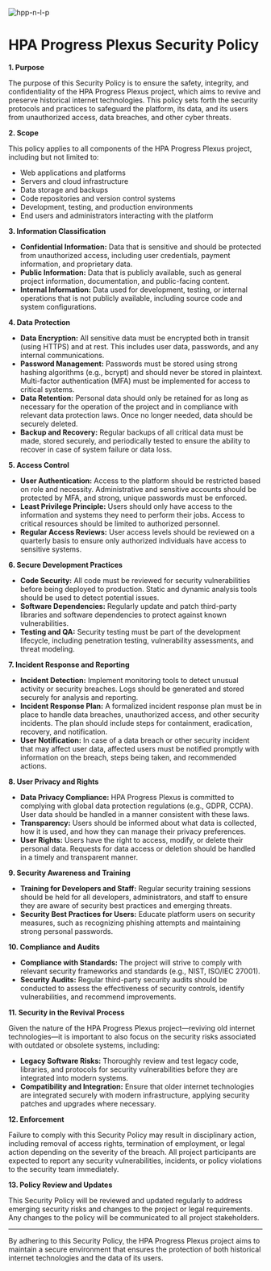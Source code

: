 ![hpp-n-l-p](https://github.com/user-attachments/assets/fb59f61f-2798-4da2-a2b5-6310a7254c47)


# HPA Progress Plexus Security Policy

**1. Purpose**

The purpose of this Security Policy is to ensure the safety, integrity, and confidentiality of the HPA Progress Plexus project, which aims to revive and preserve historical internet technologies. This policy sets forth the security protocols and practices to safeguard the platform, its data, and its users from unauthorized access, data breaches, and other cyber threats.

**2. Scope**

This policy applies to all components of the HPA Progress Plexus project, including but not limited to:
- Web applications and platforms
- Servers and cloud infrastructure
- Data storage and backups
- Code repositories and version control systems
- Development, testing, and production environments
- End users and administrators interacting with the platform

**3. Information Classification**

- **Confidential Information:** Data that is sensitive and should be protected from unauthorized access, including user credentials, payment information, and proprietary data.
- **Public Information:** Data that is publicly available, such as general project information, documentation, and public-facing content.
- **Internal Information:** Data used for development, testing, or internal operations that is not publicly available, including source code and system configurations.

**4. Data Protection**

- **Data Encryption:** All sensitive data must be encrypted both in transit (using HTTPS) and at rest. This includes user data, passwords, and any internal communications.
- **Password Management:** Passwords must be stored using strong hashing algorithms (e.g., bcrypt) and should never be stored in plaintext. Multi-factor authentication (MFA) must be implemented for access to critical systems.
- **Data Retention:** Personal data should only be retained for as long as necessary for the operation of the project and in compliance with relevant data protection laws. Once no longer needed, data should be securely deleted.
- **Backup and Recovery:** Regular backups of all critical data must be made, stored securely, and periodically tested to ensure the ability to recover in case of system failure or data loss.

**5. Access Control**

- **User Authentication:** Access to the platform should be restricted based on role and necessity. Administrative and sensitive accounts should be protected by MFA, and strong, unique passwords must be enforced.
- **Least Privilege Principle:** Users should only have access to the information and systems they need to perform their jobs. Access to critical resources should be limited to authorized personnel.
- **Regular Access Reviews:** User access levels should be reviewed on a quarterly basis to ensure only authorized individuals have access to sensitive systems.

**6. Secure Development Practices**

- **Code Security:** All code must be reviewed for security vulnerabilities before being deployed to production. Static and dynamic analysis tools should be used to detect potential issues.
- **Software Dependencies:** Regularly update and patch third-party libraries and software dependencies to protect against known vulnerabilities.
- **Testing and QA:** Security testing must be part of the development lifecycle, including penetration testing, vulnerability assessments, and threat modeling.

**7. Incident Response and Reporting**

- **Incident Detection:** Implement monitoring tools to detect unusual activity or security breaches. Logs should be generated and stored securely for analysis and reporting.
- **Incident Response Plan:** A formalized incident response plan must be in place to handle data breaches, unauthorized access, and other security incidents. The plan should include steps for containment, eradication, recovery, and notification.
- **User Notification:** In case of a data breach or other security incident that may affect user data, affected users must be notified promptly with information on the breach, steps being taken, and recommended actions.

**8. User Privacy and Rights**

- **Data Privacy Compliance:** HPA Progress Plexus is committed to complying with global data protection regulations (e.g., GDPR, CCPA). User data should be handled in a manner consistent with these laws.
- **Transparency:** Users should be informed about what data is collected, how it is used, and how they can manage their privacy preferences.
- **User Rights:** Users have the right to access, modify, or delete their personal data. Requests for data access or deletion should be handled in a timely and transparent manner.

**9. Security Awareness and Training**

- **Training for Developers and Staff:** Regular security training sessions should be held for all developers, administrators, and staff to ensure they are aware of security best practices and emerging threats.
- **Security Best Practices for Users:** Educate platform users on security measures, such as recognizing phishing attempts and maintaining strong personal passwords.

**10. Compliance and Audits**

- **Compliance with Standards:** The project will strive to comply with relevant security frameworks and standards (e.g., NIST, ISO/IEC 27001).
- **Security Audits:** Regular third-party security audits should be conducted to assess the effectiveness of security controls, identify vulnerabilities, and recommend improvements.

**11. Security in the Revival Process**

Given the nature of the HPA Progress Plexus project—reviving old internet technologies—it is important to also focus on the security risks associated with outdated or obsolete systems, including:
- **Legacy Software Risks:** Thoroughly review and test legacy code, libraries, and protocols for security vulnerabilities before they are integrated into modern systems.
- **Compatibility and Integration:** Ensure that older internet technologies are integrated securely with modern infrastructure, applying security patches and upgrades where necessary.

**12. Enforcement**

Failure to comply with this Security Policy may result in disciplinary action, including removal of access rights, termination of employment, or legal action depending on the severity of the breach. All project participants are expected to report any security vulnerabilities, incidents, or policy violations to the security team immediately.

**13. Policy Review and Updates**

This Security Policy will be reviewed and updated regularly to address emerging security risks and changes to the project or legal requirements. Any changes to the policy will be communicated to all project stakeholders.

---

By adhering to this Security Policy, the HPA Progress Plexus project aims to maintain a secure environment that ensures the protection of both historical internet technologies and the data of its users.
